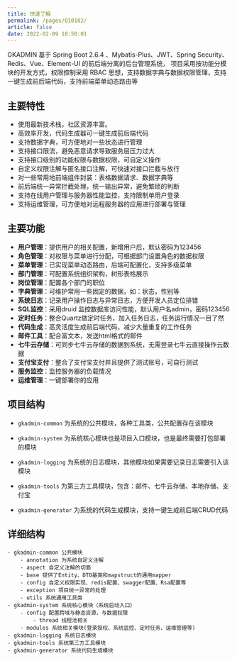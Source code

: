 ```yaml
---
title: 快速了解
permalink: /pages/010102/
article: false
date: 2022-02-09 10:50:01
---
```


GKADMIN 基于 Spring Boot 2.6.4 、Mybatis-Plus、JWT、Spring Security、Redis、Vue、Element-UI 的前后端分离的后台管理系统，
项目采用按功能分模块的开发方式，权限控制采用 RBAC 思想，支持数据字典与数据权限管理，支持一键生成前后端代码，支持前端菜单动态路由等
## 主要特性
- 使用最新技术栈，社区资源丰富。
- 高效率开发，代码生成器可一键生成前后端代码
- 支持数据字典，可方便地对一些状态进行管理
- 支持接口限流，避免恶意请求导致服务层压力过大
- 支持接口级别的功能权限与数据权限，可自定义操作
- 自定义权限注解与匿名接口注解，可快速对接口拦截与放行
- 对一些常用地前端组件封装：表格数据请求、数据字典等
- 前后端统一异常拦截处理，统一输出异常，避免繁琐的判断
- 支持在线用户管理与服务器性能监控，支持限制单用户登录
- 支持运维管理，可方便地对远程服务器的应用进行部署与管理

## 主要功能
- **用户管理**：提供用户的相关配置，新增用户后，默认密码为123456
- **角色管理**：对权限与菜单进行分配，可根据部门设置角色的数据权限
- **菜单管理**：已实现菜单动态路由，后端可配置化，支持多级菜单
- **部门管理**：可配置系统组织架构，树形表格展示
- **岗位管理**：配置各个部门的职位
- **字典管理**：可维护常用一些固定的数据，如：状态，性别等
- **系统日志**：记录用户操作日志与异常日志，方便开发人员定位排错
- **SQL监控**：采用druid 监控数据库访问性能，默认用户名admin，密码123456
- **定时任务**：整合Quartz做定时任务，加入任务日志，任务运行情况一目了然
- **代码生成**：高灵活度生成前后端代码，减少大量重复的工作任务
- **邮件工具**：配合富文本，发送html格式的邮件
- **七牛云存储**：可同步七牛云存储的数据到系统，无需登录七牛云直接操作云数据
- **支付宝支付**：整合了支付宝支付并且提供了测试账号，可自行测试
- **服务监控**：监控服务器的负载情况
- **运维管理**：一键部署你的应用

## 项目结构

- `gkadmin-common` 为系统的公共模块，各种工具类，公共配置存在该模块

- `gkadmin-system` 为系统核心模块也是项目入口模块，也是最终需要打包部署的模块

- `gkadmin-logging` 为系统的日志模块，其他模块如果需要记录日志需要引入该模块

- `gkadmin-tools` 为第三方工具模块，包含：邮件、七牛云存储、本地存储、支付宝

- `gkadmin-generator` 为系统的代码生成模块，支持一键生成前后端CRUD代码

## 详细结构
```
- gkadmin-common 公共模块
    - annotation 为系统自定义注解
    - aspect 自定义注解的切面
    - base 提供了Entity、DTO基类和mapstruct的通用mapper
    - config 自定义权限实现、redis配置、swagger配置、Rsa配置等
    - exception 项目统一异常的处理
    - utils 系统通用工具类
- gkadmin-system 系统核心模块（系统启动入口）
	- config 配置跨域与静态资源，与数据权限
	    - thread 线程池相关
	- modules 系统相关模块(登录授权、系统监控、定时任务、运维管理等)
- gkadmin-logging 系统日志模块
- gkadmin-tools 系统第三方工具模块
- gkadmin-generator 系统代码生成模块
```

<Vssue :title="$title" />
